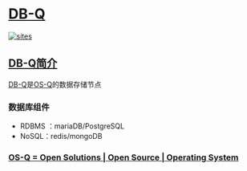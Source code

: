 ﻿# [DB-Q](https://github.com/OS-Q/DB-Q) 

[![sites](http://182.61.61.133/link/resources/OSQ.png)](http://www.OS-Q.com)

## [DB-Q简介](https://github.com/OS-Q/DB-Q/wiki)

[DB-Q](https://github.com/OS-Q/DB-Q)是[OS-Q](https://github.com/OS-Q/OS-Q)的数据存储节点

### 数据库组件

* RDBMS ：mariaDB/PostgreSQL
* NoSQL：redis/mongoDB

### [OS-Q = Open Solutions | Open Source |  Operating System ](http://www.OS-Q.com/DB)